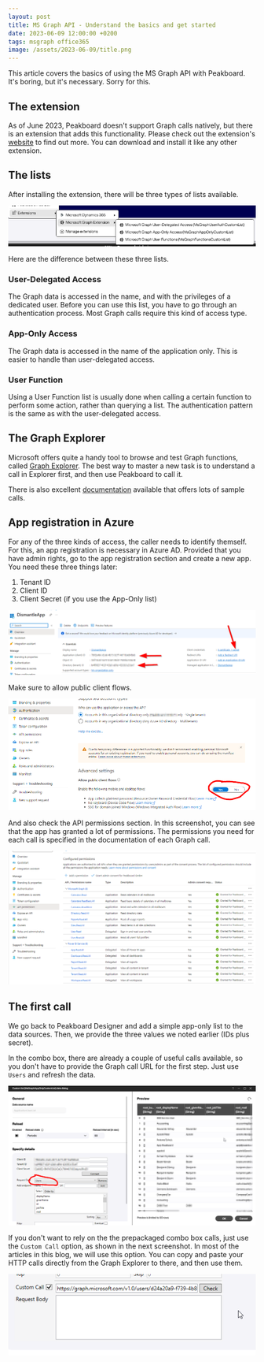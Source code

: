 ```yaml
---
layout: post
title: MS Graph API - Understand the basics and get started
date: 2023-06-09 12:00:00 +0200
tags: msgraph office365
image: /assets/2023-06-09/title.png
---
```

This article covers the basics of using the MS Graph API with Peakboard. It's boring, but it's necessary. Sorry for this.

## The extension

As of June 2023, Peakboard doesn't support Graph calls natively, but there is an extension that adds this functionality. Please check out the extension's [website](https://templates.peakboard.com/extensions/Microsoft-Graph/en) to find out more. You can download and install it like any other extension.

## The lists

After installing the extension, there will be three types of lists available.

![image](/assets/2023-06-09/010.png)

Here are the difference between these three lists.

### User-Delegated Access
The Graph data is accessed in the name, and with the privileges of a dedicated user. Before you can use this list, you have to go through an authentication process. Most Graph calls require this kind of access type.

### App-Only Access
The Graph data is accessed in the name of the application only. This is easier to handle than user-delegated access. 

### User Function
Using a User Function list is usually done when calling a certain function to perform some action, rather than querying a list. The authentication pattern is the same as with the user-delegated access.

## The Graph Explorer

Microsoft offers quite a handy tool to browse and test Graph functions, called [Graph Explorer](https://developer.microsoft.com/en-us/graph/graph-explorer). The best way to master a new task is to understand a call in Explorer first, and then use Peakboard to call it.

There is also excellent [documentation](https://learn.microsoft.com/en-us/graph/api/overview?view=graph-rest-1.0) available that offers lots of sample calls.

## App registration in Azure

For any of the three kinds of access, the caller needs to identify themself. For this, an app registration is necessary in Azure AD. Provided that you have admin rights, go to the app registration section and create a new app. You need these three things later:

1. Tenant ID
2. Client ID
3. Client Secret (if you use the App-Only list) 

![image](/assets/2023-06-09/020.png)

Make sure to allow public client flows.

![image](/assets/2023-06-09/030.png)

And also check the API permissions section. In this screenshot, you can see that the app has granted a lot of permissions. The permissions you need for each call is specified in the documentation of each Graph call.

![image](/assets/2023-06-09/040.png)

## The first call

We go back to Peakboard Designer and add a simple app-only list to the data sources. Then, we provide the three values we noted earlier (IDs plus secret).

In the combo box, there are already a couple of useful calls available, so you don't have to provide the Graph call URL for the first step. Just use `Users` and refresh the data.

![image](/assets/2023-06-09/050.png)

If you don't want to rely on the the prepackaged combo box calls, just use the `Custom Call` option, as shown in the next screenshot. In most of the articles in this blog, we will use this option. You can copy and paste your HTTP calls directly from the Graph Explorer to there, and then use them.

![image](/assets/2023-06-09/060.png)

